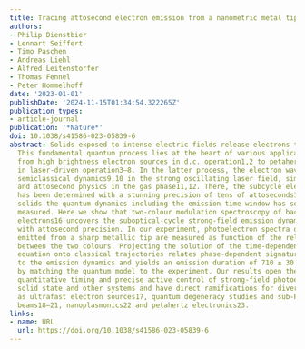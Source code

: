 ```yaml
---
title: Tracing attosecond electron emission from a nanometric metal tip
authors:
- Philip Dienstbier
- Lennart Seiffert
- Timo Paschen
- Andreas Liehl
- Alfred Leitenstorfer
- Thomas Fennel
- Peter Hommelhoff
date: '2023-01-01'
publishDate: '2024-11-15T01:34:54.322265Z'
publication_types:
- article-journal
publication: '*Nature*'
doi: 10.1038/s41586-023-05839-6
abstract: Solids exposed to intense electric fields release electrons through tunnelling.
  This fundamental quantum process lies at the heart of various applications, ranging
  from high brightness electron sources in d.c. operation1,2 to petahertz vacuum electronics
  in laser-driven operation3–8. In the latter process, the electron wavepacket undergoes
  semiclassical dynamics9,10 in the strong oscillating laser field, similar to strong-field
  and attosecond physics in the gas phase11,12. There, the subcycle electron dynamics
  has been determined with a stunning precision of tens of attoseconds13–15, but at
  solids the quantum dynamics including the emission time window has so far not been
  measured. Here we show that two-colour modulation spectroscopy of backscattering
  electrons16 uncovers the suboptical-cycle strong-field emission dynamics from nanostructures,
  with attosecond precision. In our experiment, photoelectron spectra of electrons
  emitted from a sharp metallic tip are measured as function of the relative phase
  between the two colours. Projecting the solution of the time-dependent Schrödinger
  equation onto classical trajectories relates phase-dependent signatures in the spectra
  to the emission dynamics and yields an emission duration of 710 ± 30 attoseconds
  by matching the quantum model to the experiment. Our results open the door to the
  quantitative timing and precise active control of strong-field photoemission from
  solid state and other systems and have direct ramifications for diverse fields such
  as ultrafast electron sources17, quantum degeneracy studies and sub-Poissonian electron
  beams18–21, nanoplasmonics22 and petahertz electronics23.
links:
- name: URL
  url: https://doi.org/10.1038/s41586-023-05839-6
---
```

